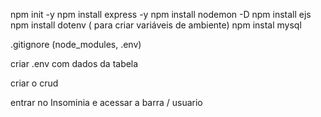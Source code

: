 npm init -y
npm install express -y
npm install nodemon -D
npm install ejs
npm install dotenv ( para criar variáveis de ambiente)
npm instal mysql

.gitignore (node_modules, .env)

criar .env com dados da tabela

criar o crud

entrar no Insominia e acessar a barra / usuario
